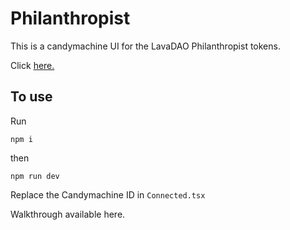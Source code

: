 # Philanthropist
This is a candymachine UI for the LavaDAO Philanthropist tokens.

Click <a href="https://philanthropist.vercel.app/" target="_blank">here.</a>

## To use
Run 
```
npm i
```
then
```
npm run dev
```
Replace the Candymachine ID in `Connected.tsx`

Walkthrough available here.
